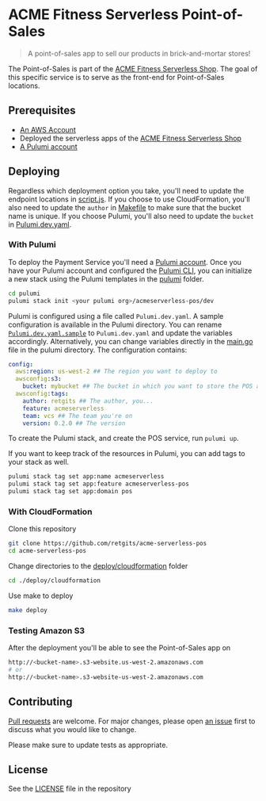 # ACME Fitness Serverless Point-of-Sales

> A point-of-sales app to sell our products in brick-and-mortar stores!

The Point-of-Sales is part of the [ACME Fitness Serverless Shop](https://github.com/retgits/acme-serverless). The goal of this specific service is to serve as the front-end for Point-of-Sales locations.

## Prerequisites

* [An AWS Account](https://portal.aws.amazon.com/billing/signup)
* Deployed the serverless apps of the [ACME Fitness Serverless Shop](https://github.com/retgits/acme-serverless)
* [A Pulumi account](https://app.pulumi.com/signup)

## Deploying

Regardless which deployment option you take, you'll need to update the endpoint locations in [script.js](./src/assets/script.js). If you choose to use CloudFormation, you'll also need to update the `author` in [Makefile](./deploy/cloudformation/Makefile) to make sure that the bucket name is unique. If you choose Pulumi,  you'll also need to update the `bucket` in [Pulumi.dev.yaml](./pulumi/Pulumi.dev.yaml).

### With Pulumi

To deploy the Payment Service you'll need a [Pulumi account](https://app.pulumi.com/signup). Once you have your Pulumi account and configured the [Pulumi CLI](https://www.pulumi.com/docs/get-started/aws/install-pulumi/), you can initialize a new stack using the Pulumi templates in the [pulumi](./pulumi) folder.

```bash
cd pulumi
pulumi stack init <your pulumi org>/acmeserverless-pos/dev
```

Pulumi is configured using a file called `Pulumi.dev.yaml`. A sample configuration is available in the Pulumi directory. You can rename [`Pulumi.dev.yaml.sample`](./pulumi/Pulumi.dev.yaml.sample) to `Pulumi.dev.yaml` and update the variables accordingly. Alternatively, you can change variables directly in the [main.go](./pulumi/main.go) file in the pulumi directory. The configuration contains:

```yaml
config:
  aws:region: us-west-2 ## The region you want to deploy to
  awsconfig:s3:
    bucket: mybucket ## The bucket in which you want to store the POS app
  awsconfig:tags:
    author: retgits ## The author, you...
    feature: acmeserverless
    team: vcs ## The team you're on
    version: 0.2.0 ## The version
```

To create the Pulumi stack, and create the POS service, run `pulumi up`.

If you want to keep track of the resources in Pulumi, you can add tags to your stack as well.

```bash
pulumi stack tag set app:name acmeserverless
pulumi stack tag set app:feature acmeserverless-pos
pulumi stack tag set app:domain pos
```

### With CloudFormation

Clone this repository

```bash
git clone https://github.com/retgits/acme-serverless-pos
cd acme-serverless-pos
```

Change directories to the [deploy/cloudformation](./deploy/cloudformation) folder

```bash
cd ./deploy/cloudformation
```

Use make to deploy

```bash
make deploy
```

### Testing Amazon S3

After the deployment you'll be able to see the Point-of-Sales app on

```bash
http://<bucket-name>.s3-website.us-west-2.amazonaws.com
# or
http://<bucket-name>.s3-website-us-west-2.amazonaws.com
```

## Contributing

[Pull requests](https://github.com/retgits/acme-serverless-pos/pulls) are welcome. For major changes, please open [an issue](https://github.com/retgits/acme-serverless-pos/issues) first to discuss what you would like to change.

Please make sure to update tests as appropriate.

## License

See the [LICENSE](./LICENSE) file in the repository
